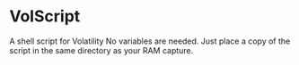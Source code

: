 # VolScript
A shell script for Volatility
No variables are needed. Just place a copy of the script in the same directory as your RAM capture.
